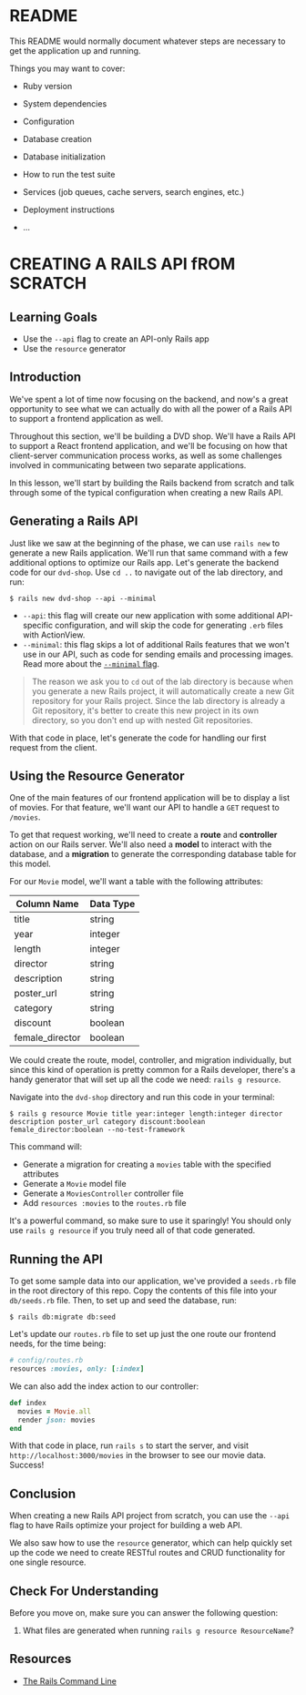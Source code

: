 # README

This README would normally document whatever steps are necessary to get the
application up and running.

Things you may want to cover:

* Ruby version

* System dependencies

* Configuration

* Database creation

* Database initialization

* How to run the test suite

* Services (job queues, cache servers, search engines, etc.)

* Deployment instructions

* ...

# CREATING A RAILS API fROM SCRATCH

## Learning Goals

- Use the `--api` flag to create an API-only Rails app
- Use the `resource` generator

## Introduction

We've spent a lot of time now focusing on the backend, and now's a great
opportunity to see what we can actually do with all the power of a Rails API to
support a frontend application as well.

Throughout this section, we'll be building a DVD shop. We'll have a Rails API to
support a React frontend application, and we'll be focusing on how that
client-server communication process works, as well as some challenges involved
in communicating between two separate applications.

In this lesson, we'll start by building the Rails backend from scratch and talk
through some of the typical configuration when creating a new Rails API.

## Generating a Rails API

Just like we saw at the beginning of the phase, we can use `rails new` to
generate a new Rails application. We'll run that same command with a few
additional options to optimize our Rails app. Let's generate the backend code
for our `dvd-shop`. Use `cd ..` to navigate out of the lab directory, and run:

```console
$ rails new dvd-shop --api --minimal
```

- `--api`: this flag will create our new application with some additional
  API-specific configuration, and will skip the code for generating `.erb` files
  with ActionView.
- `--minimal`: this flag skips a lot of additional Rails features that we
  won't use in our API, such as code for sending emails and processing images.
  Read more about the [`--minimal` flag][--minimal].

> The reason we ask you to `cd` out of the lab directory is because when you
> generate a new Rails project, it will automatically create a new Git
> repository for your Rails project. Since the lab directory is already a Git
> repository, it's better to create this new project in its own directory, so
> you don't end up with nested Git repositories.

With that code in place, let's generate the code for handling our first request
from the client.

## Using the Resource Generator

One of the main features of our frontend application will be to display a list
of movies. For that feature, we'll want our API to handle a `GET` request to
`/movies`.

To get that request working, we'll need to create a **route** and **controller**
action on our Rails server. We'll also need a **model** to interact with the
database, and a **migration** to generate the corresponding database table for
this model.

For our `Movie` model, we'll want a table with the following attributes:

| Column Name     | Data Type |
| --------------- | --------- |
| title           | string    |
| year            | integer   |
| length          | integer   |
| director        | string    |
| description     | string    |
| poster_url      | string    |
| category        | string    |
| discount        | boolean   |
| female_director | boolean   |

We could create the route, model, controller, and migration individually, but
since this kind of operation is pretty common for a Rails developer, there's a
handy generator that will set up all the code we need: `rails g resource`.

Navigate into the `dvd-shop` directory and run this code in your terminal:

```console
$ rails g resource Movie title year:integer length:integer director description poster_url category discount:boolean female_director:boolean --no-test-framework
```

This command will:

- Generate a migration for creating a `movies` table with the specified attributes
- Generate a `Movie` model file
- Generate a `MoviesController` controller file
- Add `resources :movies` to the `routes.rb` file

It's a powerful command, so make sure to use it sparingly! You should only use
`rails g resource` if you truly need all of that code generated.

## Running the API

To get some sample data into our application, we've provided a `seeds.rb` file
in the root directory of this repo. Copy the contents of this file into your
`db/seeds.rb` file. Then, to set up and seed the database, run:

```console
$ rails db:migrate db:seed
```

Let's update our `routes.rb` file to set up just the one route our frontend
needs, for the time being:

```rb
# config/routes.rb
resources :movies, only: [:index]
```

We can also add the index action to our controller:

```rb
def index
  movies = Movie.all
  render json: movies
end
```

With that code in place, run `rails s` to start the server, and visit
`http://localhost:3000/movies` in the browser to see our movie data. Success!

## Conclusion

When creating a new Rails API project from scratch, you can use the `--api` flag
to have Rails optimize your project for building a web API.

We also saw how to use the `resource` generator, which can help quickly set
up the code we need to create RESTful routes and CRUD functionality for one
single resource.

## Check For Understanding

Before you move on, make sure you can answer the following question:

1. What files are generated when running `rails g resource ResourceName`?

## Resources

- [The Rails Command Line](https://guides.rubyonrails.org/command_line.html)

[--minimal]: https://bigbinary.com/blog/rails-6-1-adds-minimal-option-support

